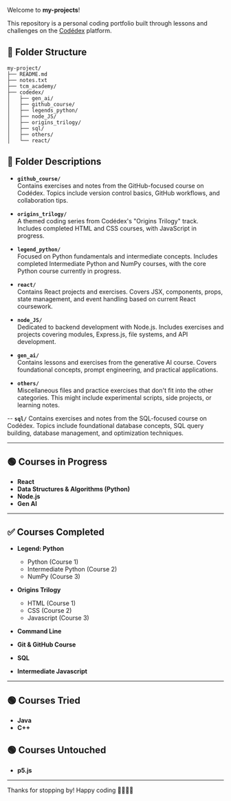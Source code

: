 Welcome to **my-projects**! 

This repository is a personal coding portfolio built through lessons and challenges on the [Codédex](https://www.codedex.io) platform.

## 📁 Folder Structure

```text
my-project/
├── README.md
├── notes.txt
├── tcm_academy/
├── codedex/
│   ├── gen_ai/
│   ├── github_course/
│   ├── legends_python/
│   ├── node_JS/
│   ├── origins_trilogy/
│   ├── sql/
│   ├── others/
│   └── react/
```

## 🧠 Folder Descriptions

- **`github_course/`**  
  Contains exercises and notes from the GitHub-focused course on Codédex. Topics include version control basics, GitHub workflows, and collaboration tips.

- **`origins_trilogy/`**  
  A themed coding series from Codédex's "Origins Trilogy" track. Includes completed HTML and CSS courses, with JavaScript in progress.

- **`legend_python/`**  
  Focused on Python fundamentals and intermediate concepts. Includes completed Intermediate Python and NumPy courses, with the core Python course currently in progress.

- **`react/`**  
  Contains React projects and exercises. Covers JSX, components, props, state management, and event handling based on current React coursework.

- **`node_JS/`**  
  Dedicated to backend development with Node.js. Includes exercises and projects covering modules, Express.js, file systems, and API development.

- **`gen_ai/`**  
  Contains lessons and exercises from the generative AI course. Covers foundational concepts, prompt engineering, and practical applications.

- **`others/`**  
  Miscellaneous files and practice exercises that don't fit into the other categories. This might include experimental scripts, side projects, or learning notes.

-- **`sql/`**
    Contains exercises and notes from the SQL-focused course on Codédex. Topics include foundational database concepts, SQL query building, database management, and optimization techniques.

---

## 🟢 Courses in Progress

- **React**
- **Data Structures & Algorithms (Python)**
- **Node.js**
- **Gen AI**

---

## ✅ Courses Completed

- **Legend: Python**
  - Python (Course 1)
  - Intermediate Python (Course 2)  
  - NumPy (Course 3)

- **Origins Trilogy**  
  - HTML (Course 1)  
  - CSS (Course 2)
  - Javascript (Course 3)

- **Command Line**  
- **Git & GitHub Course**  
- **SQL**
- **Intermediate Javascript**

---

## 🟢 Courses Tried
- **Java**
- **C++**
  
## 🟢 Courses Untouched
- **p5.js**

---

Thanks for stopping by! Happy coding 👩‍💻👨‍💻 
